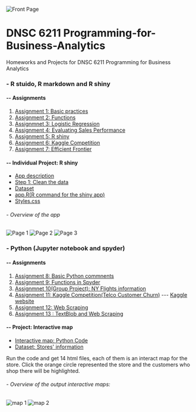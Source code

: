 ![Front Page](https://github.com/Abby7LIU/Programming-for-Business-Analytics/blob/master/GWU.png)
##
# DNSC 6211 Programming-for-Business-Analytics
Homeworks and Projects for DNSC 6211 Programming for Business Analytics

### - R stuido, R markdown and R shiny
#### -- Assignments
1. [Assignment 1: Basic practices](https://github.com/Abby7LIU/Programming-for-Business-Analytics/blob/master/Homework1.R)
2. [Assignment 2: Functions](https://github.com/Abby7LIU/Programming-for-Business-Analytics/blob/master/A02a_G44206031.R)
3. [Assignmnet 3: Logistic Regression](https://github.com/Abby7LIU/Programming-for-Business-Analytics/blob/master/Assignment%203:%20Melvin’s%20Performance%20Anaylsis.pdf)
4. [Assignment 4: Evaluating Sales Performance](https://github.com/Abby7LIU/Programming-for-Business-Analytics/blob/master/A04_G44206031.Rmd)
5. [Assignment 5: R shiny](https://github.com/Abby7LIU/Programming-for-Business-Analytics/blob/master/app.R)
6. [Assignment 6: Kaggle Competition](https://github.com/Abby7LIU/Programming-for-Business-Analytics/blob/master/A06.Rmd)
7. [Assignment 7: Efficient Frontier](https://github.com/Abby7LIU/Programming-for-Business-Analytics/blob/master/Assignment%207.pdf)

#### -- Individual Project: R shiny
- [App description](https://github.com/Abby7LIU/Programming-for-Business-Analytics/blob/master/App%20Description.pdf)
- [Step 1: Clean the data](https://github.com/Abby7LIU/Programming-for-Business-Analytics/blob/master/Clean%20the%20data.R)
- [Dataset](https://github.com/Abby7LIU/Programming-for-Business-Analytics/blob/master/revised.csv)
- [app.R(R command for the shiny app)](https://github.com/Abby7LIU/Programming-for-Business-Analytics/blob/master/app.R)
- [Styles.css](https://github.com/Abby7LIU/Programming-for-Business-Analytics)

###### - Overview of the app
![Page 1](https://github.com/Abby7LIU/Programming-for-Business-Analytics/blob/master/Page%201.png)
![Page 2](https://github.com/Abby7LIU/Programming-for-Business-Analytics/blob/master/Page%202.png)
![Page 3](https://github.com/Abby7LIU/Programming-for-Business-Analytics/blob/master/Page%203.png)

### - Python (Jupyter notebook and spyder)
#### -- Assignments
1. [Assignment 8: Basic Python commnents](https://github.com/Abby7LIU/Programming-for-Business-Analytics/blob/master/A08_G44206031.ipynb)
2. [Assignment 9: Functions in Spyder](https://github.com/Abby7LIU/Programming-for-Business-Analytics/tree/master/Assignment%209)
3. [Assignmnet 10(Group Project): NY Flights information](https://github.com/Abby7LIU/Programming-for-Business-Analytics/blob/master/A10_GROUP1.ipynb)
4. [Assignment 11: Kaggle Competition(Telco Customer Churn)](https://github.com/Abby7LIU/Programming-for-Business-Analytics/blob/master/A11_G44206031.ipynb)
--- [Kaggle website](https://www.kaggle.com/blastchar/telco-customer-churn/home)
5. [Assignment 12: Web Scraping](https://github.com/Abby7LIU/Programming-for-Business-Analytics/tree/master/Assignment%2012:%20Web%20Scraping)
6. [Assignment 13 : TextBlob and Web Scraping](https://github.com/Abby7LIU/Programming-for-Business-Analytics/blob/master/A13_G44206031.ipynb)

#### -- Project: Interactive map 
- [Interactive map: Python Code](https://github.com/Abby7LIU/DNSC-6211-Programming-for-Business-Analytics/blob/master/folium1.ipynb)
- [Dataset: Stores' information]()

Run the code and get 14 html files, each of them is an interact map for the store. Click the orange circle represented the store and the customers who shop there will be highlighted. 

###### - Overview of the output interactive maps:
![map 1](https://github.com/Abby7LIU/DNSC-6211-Programming-for-Business-Analytics/blob/master/map%201.png)
![map 2](https://github.com/Abby7LIU/DNSC-6211-Programming-for-Business-Analytics/blob/master/map%202.png)




